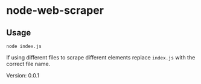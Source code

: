 
# node-web-scraper

## Usage
    node index.js

If using different files to scrape different elements replace `index.js` with the correct file name.

Version: 0.0.1
